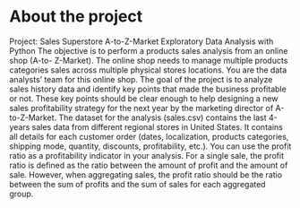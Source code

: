 # About the project 
Project: Sales Superstore A-to-Z-Market Exploratory Data
Analysis with Python
The objective is to perform a products sales analysis from an online shop (A-to-
Z-Market). The online shop needs to manage multiple products categories sales
across multiple physical stores locations.
You are the data analysts’ team for this online shop.
The goal of the project is to analyze sales history data and identify key points
that made the business profitable or not. These key points should be clear
enough to help designing a new sales profitability strategy for the next year by
the marketing director of A-to-Z-Market.
The dataset for the analysis (sales.csv) contains the last 4-years sales data from
different regional stores in United States. It contains all details for each customer
order (dates, localization, products categories, shipping mode, quantity,
discounts, profitability, etc.).
You can use the profit ratio as a profitability indicator in your analysis. For a single
sale, the profit ratio is defined as the ratio between the amount of profit and the
amount of sale. However, when aggregating sales, the profit ratio should be the
ratio between the sum of profits and the sum of sales for each aggregated group.
